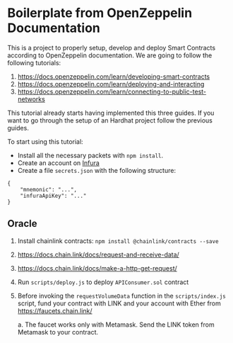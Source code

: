 # Boilerplate from OpenZeppelin Documentation

This is a project to properly setup, develop and deploy Smart Contracts according to OpenZeppelin documentation. We are going to follow the following tutorials:
1. https://docs.openzeppelin.com/learn/developing-smart-contracts
2. https://docs.openzeppelin.com/learn/deploying-and-interacting
3. https://docs.openzeppelin.com/learn/connecting-to-public-test-networks

This tutorial already starts having implemented this three guides. If you want to go through the setup of an Hardhat project follow the previous guides. 

To start using this tutorial:
* Install all the necessary packets with `npm install`.
* Create an account on [Infura](https://infura.io/)
* Create a file `secrets.json` with the following structure:
```
{
    "mnemonic": "...",
    "infuraApiKey": "..."
}
```

## Oracle 

1. Install chainlink contracts: `npm install @chainlink/contracts --save`
2. https://docs.chain.link/docs/request-and-receive-data/ 
3. https://docs.chain.link/docs/make-a-http-get-request/ 
4. Run `scripts/deploy.js` to deploy `APIConsumer.sol`  contract
5. Before invoking the `requestVolumeData` function in the `scripts/index.js` script, fund your contract with LINK and your account with Ether from https://faucets.chain.link/ 
    
    a. The faucet works only with Metamask. Send the LINK token from Metamask to your contract.